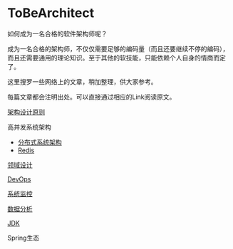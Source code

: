 # ToBeArchitect
如何成为一名合格的软件架构师呢？

成为一名合格的架构师，不仅仅需要足够的编码量（而且还要继续不停的编码），而且还需要通用的理论知识。至于其他的软技能，只能依赖个人自身的情商而定了。

这里搜罗一些网络上的文章，稍加整理，供大家参考。

每篇文章都会注明出处。可以直接通过相应的Link阅读原文。

[架构设计原则](Architect_Design.md)

高并发系统架构

* [分布式系统架构](Distributed_Architect.md)
* [Redis](./Redis_Index.md)

[领域设计](Domain_Design.md)

[DevOps](Dev_Ops.md)

[系统监控](System_Watching.md)

[数据分析](Data_Analysis.md)

[JDK](./Jdk.md)

Spring生态
